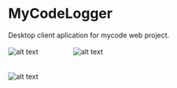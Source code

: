 # MyCodeLogger
Desktop client aplication for mycode web project. <br /><br />
![alt text](http://binaryalchemist.pl/wp-content/uploads/2017/08/logger.jpg) &nbsp;&nbsp;&nbsp;&nbsp;&nbsp;&nbsp;&nbsp;&nbsp;&nbsp;&nbsp;&nbsp;&nbsp;&nbsp;&nbsp;&nbsp;&nbsp;
![alt text](http://binaryalchemist.pl/wp-content/uploads/2017/08/logger2.jpg) <br /><br /><br />
![alt text](http://binaryalchemist.pl/wp-content/uploads/2017/08/logger3.jpg) 
